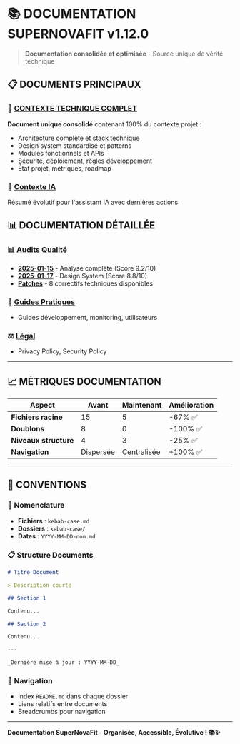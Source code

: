 # 📚 DOCUMENTATION SUPERNOVAFIT v1.12.0

> **Documentation consolidée et optimisée** - Source unique de vérité technique

## **📋 DOCUMENTS PRINCIPAUX**

### **🚀 [CONTEXTE TECHNIQUE COMPLET](./CONTEXTE_TECHNIQUE_COMPLET.md)**

**Document unique consolidé** contenant 100% du contexte projet :

- Architecture complète et stack technique
- Design system standardisé et patterns
- Modules fonctionnels et APIs
- Sécurité, déploiement, règles développement
- État projet, métriques, roadmap

### **🤖 [Contexte IA](./context/ai_context_summary.md)**

Résumé évolutif pour l'assistant IA avec dernières actions

## **📊 DOCUMENTATION DÉTAILLÉE**

### **📊 [Audits Qualité](./audits/)**

- **[2025-01-15](./audits/2025-01-15-quality/)** - Analyse complète (Score 9.2/10)
- **[2025-01-17](./audits/2025-01-17-ui-ux/)** - Design System (Score 8.8/10)
- **[Patches](./audits/patches/)** - 8 correctifs techniques disponibles

### **📖 [Guides Pratiques](./guides/)**

- Guides développement, monitoring, utilisateurs

### **⚖️ [Légal](./legal/)**

- Privacy Policy, Security Policy

---

## **📈 MÉTRIQUES DOCUMENTATION**

| Aspect                | Avant     | Maintenant  | Amélioration |
| --------------------- | --------- | ----------- | ------------ |
| **Fichiers racine**   | 15        | 5           | -67% ✅      |
| **Doublons**          | 8         | 0           | -100% ✅     |
| **Niveaux structure** | 4         | 3           | -25% ✅      |
| **Navigation**        | Dispersée | Centralisée | +100% ✅     |

---

## **🎯 CONVENTIONS**

### **📝 Nomenclature**

- **Fichiers** : `kebab-case.md`
- **Dossiers** : `kebab-case/`
- **Dates** : `YYYY-MM-DD-nom.md`

### **📋 Structure Documents**

```markdown
# Titre Document

> Description courte

## Section 1

Contenu...

## Section 2

Contenu...

---

_Dernière mise à jour : YYYY-MM-DD_
```

### **🔗 Navigation**

- Index `README.md` dans chaque dossier
- Liens relatifs entre documents
- Breadcrumbs pour navigation

---

**Documentation SuperNovaFit - Organisée, Accessible, Évolutive ! 📚✨**

